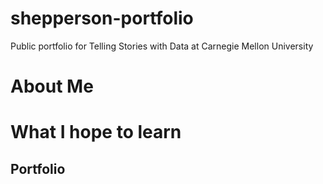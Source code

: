 # shepperson-portfolio
Public portfolio for Telling Stories with Data at Carnegie Mellon University

# About Me

# What I hope to learn

## Portfolio

